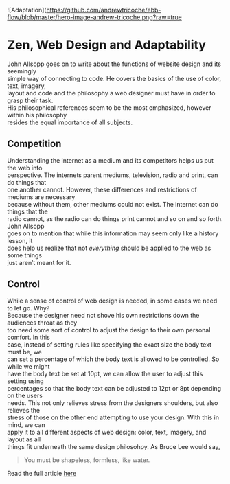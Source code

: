 ![Adaptation](https://github.com/andrewtricoche/ebb-flow/blob/master/hero-image-andrew-tricoche.png?raw=true
<h1><a id="Zen_Web_Design_and_Adaptability_4"></a>Zen, Web Design and Adaptability</h1>
<p>John Allsopp goes on to write about the functions of website design and its seemingly<br>
simple way of connecting to code. He covers the basics of the use of color, text, imagery,<br>
layout and code and the philosophy a web designer must have in order to grasp their task.<br>
His philosophical references seem to be the most emphasized, however within his philosophy<br>
resides the equal importance of all subjects.</p>
<h2><a id="Competition_12"></a>Competition</h2>
<p>Understanding the internet as a medium and its competitors helps us put the web into<br>
perspective. The internets parent mediums, television, radio and print, can do things that<br>
one another cannot. However, these differences and restrictions of mediums are necessary<br>
because without them, other mediums could not exist. The internet can do things that the<br>
radio cannot, as the radio can do things print cannot and so on and so forth. John Allsopp<br>
goes on to mention that while this information may seem only like a history lesson, it<br>
does help us realize that not <em>everything</em> should be applied to the web as some things<br>
just aren’t meant for it.</p>
<h2><a id="Control_23"></a>Control</h2>
<p>While a sense of control of web design is needed, in some cases we need to let go. Why?<br>
Because the designer need not shove his own restrictions down the audiences throat as they<br>
too need some sort of control to adjust the design to their own personal comfort. In this<br>
case, instead of setting rules like specifying the exact size the body text must be, we<br>
can set a percentage of which the body text is allowed to be controlled. So while we might<br>
have the body text be set at 10pt, we can allow the user to adjust this setting using<br>
percentages so that the body text can be adjusted to 12pt or 8pt depending on the users<br>
needs. This not only relieves stress from the designers shoulders, but also relieves the<br>
stress of those on the other end attempting to use your design. With this in mind, we can<br>
apply it to all different aspects of web design: color, text, imagery, and layout as all<br>
things fit underneath the same design philosohpy. As Bruce Lee would say,</p>
<blockquote>
<p>You must be shapeless, formless, like water.</p>
</blockquote>
<p>Read the full article <a href="https://alistapart.com/article/dao">here</a></p>

